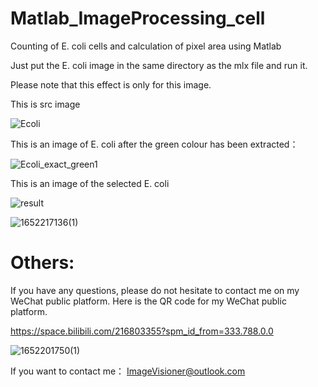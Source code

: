 # Matlab_ImageProcessing_cell

Counting of E. coli cells and calculation of pixel area using Matlab

Just put the E. coli image in the same directory as the mlx file and run it.

Please note that this effect is only for this image.

This is src  image

![Ecoli](https://user-images.githubusercontent.com/102503666/167680566-e9e17980-cbd3-4c2c-8904-bce2b36bc151.png)

This is an image of E. coli after the green colour has been extracted：

![Ecoli_exact_green1](https://user-images.githubusercontent.com/102503666/167681412-b30c8d1c-8fc3-464d-94d8-b2dc1e306600.jpg)

This is an image of the selected E. coli

![result](https://user-images.githubusercontent.com/102503666/167681754-c3b0ad0e-246f-458d-967a-b901164aeb61.jpg)



![1652217136(1)](https://user-images.githubusercontent.com/102503666/167722825-a542e952-4e3b-4903-967f-46b2336d23af.jpg)



# Others:

If you have any questions, please do not hesitate to contact me on my WeChat public platform. Here is the QR code for my WeChat public platform.

https://space.bilibili.com/216803355?spm_id_from=333.788.0.0

![1652201750(1)](https://user-images.githubusercontent.com/102503666/167682302-dbf7f711-ba68-4df9-a4a4-564022fe6dcb.jpg)

If you want to contact me：  ImageVisioner@outlook.com

